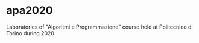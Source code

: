 # apa2020
Laboratories of "Algoritmi e Programmazione" course held at Politecnico di Torino during 2020
